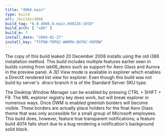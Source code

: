 ```yaml
---
title: "4066.main"
type: build
url: /builds/4066
build_tag: "6.0.4066.0.main.040226-1010"
build_arch: [ "x86" ]
build_m: 7
install_date: "2004-02-27"
install_key: "TCP8W-T8PQJ-WWRRH-QH76C-99FBW"
---
```


The copy of this build leaked 20 December 2008 installs using the old i386 installation method. This build includes multiple features earlier seen in builds coming from lab06_demo such as support for Aero Glass and Aurora in the preview panel. A _3D View_ mode is available in explorer which enables a DirectX rendered list view for explorer. Even though this build was not build by server's  _dnsrv_ branch it is of the Standard Server SKU type.

The Desktop Window Manager can be enabled by pressing CTRL + SHIFT + F9. The MIL explorer registry key does work, but will break explorer in numerous ways. Once DWM is enabled greenish borders will become visible. These borders are actually place holders for the final Aero Glass theme that was only accessible for a small group of Microsoft employees. This build does, however, feature true transparent notifications; a feature build 4074 falls short due to a bug rendering a notification's background solid black.